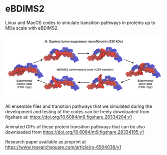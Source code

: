# eBDIMS2
Linux and MacOS codes to simulate transition pathways in proteins up to MDa scale with eBDIMS2.

![Nf1](Neurofibromin_eBDIMS2.png)

All ensemble files and transition pathways that we simulated during the development and testing of the codes can be freely downloaded from figshare at: https://doi.org/10.6084/m9.figshare.28334204.v1

Animated GIFs of these protein transition pathways that can be also downloaded from https://doi.org/10.6084/m9.figshare.28334195.v1

Research paper available as preprint at https://www.researchsquare.com/article/rs-6504036/v1
